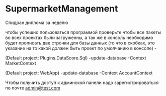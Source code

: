 # SupermarketManagement
Спидран диплома за неделю

чтобы успешно пользоваться программой проверьте чтобы все пакеты во всех проектах были загруженны, 
а так же в консоль необходимо будет прописать две строчки для базы данных (то что в скобках, это указание на то какой должен быть проект по умолчанию в консоле) -

(Default project: Plugins.DataScore.Sql)
-update-database -Context MarketContext

(Default project: WebApp)
-update-database -Context AccountContext

Чтобы получить доступ к админской панели надо зарегистрироваться по почте admin@test.com
